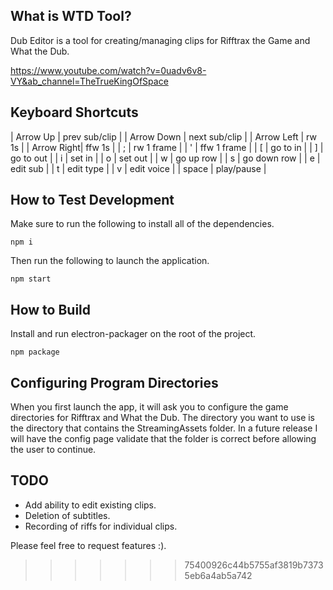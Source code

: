 ## What is WTD Tool?

Dub Editor is a tool for creating/managing clips for Rifftrax the Game and What the Dub.

https://www.youtube.com/watch?v=0uadv6v8-VY&ab_channel=TheTrueKingOfSpace

## Keyboard Shortcuts


| Arrow Up   | prev sub/clip |
| Arrow Down | next sub/clip |
| Arrow Left | rw 1s         |
| Arrow Right| ffw 1s        |
|      ;     | rw 1 frame    |
|      '     | ffw 1 frame   |
|      \[    | go to in      |
|      \]    | go to out     |
|      i     | set in        |
|      o     | set out       |
|      w     | go up row     |
|      s     | go down row   |
|      e     | edit sub      |
|      t     | edit type     |
|      v     | edit voice    |
|    space   | play/pause    |

## How to Test Development

Make sure to run the following to install all of the dependencies.

    npm i

Then run the following to launch the application.

    npm start

## How to Build

Install and run electron-packager on the root of the project.

    npm package

## Configuring Program Directories

When you first launch the app, it will ask you to configure the game directories for Rifftrax and What the Dub. The directory you want to use is the directory that contains the StreamingAssets folder. In a future release I will have the config page validate that the folder is correct before allowing the user to continue.

## TODO

-   Add ability to edit existing clips.
-   Deletion of subtitles.
-   Recording of riffs for individual clips.

Please feel free to request features :).

> > > > > > > 75400926c44b5755af3819b73735eb6a4ab5a742
